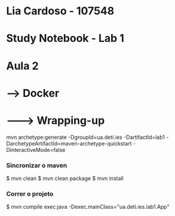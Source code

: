 # Lia Cardoso - 107548
# Study Notebook - Lab 1
# 
# Aula 2
# --> Docker
# ---> Wrapping-up

mvn archetype:generate -DgroupId=ua.deti.ies -DartifactId=lab1 -DarchetypeArtifactId=maven-archetype-quickstart -DinteractiveMode=false


### Sincronizar o maven

$ mvn clean
$ mvn clean package
$ mvn install


### Correr o projeto

$ mvn compile exec:java -Dexec.mainClass="ua.deti.ies.lab1.App"